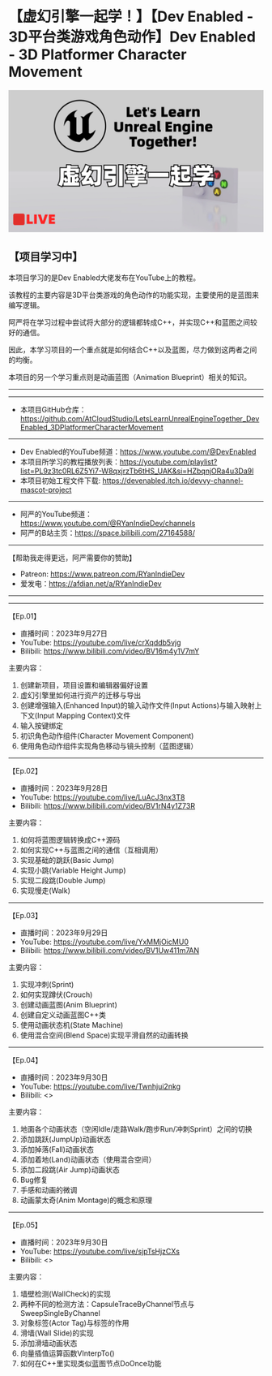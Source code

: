 # 【虚幻引擎一起学！】【Dev Enabled - 3D平台类游戏角色动作】Dev Enabled - 3D Platformer Character Movement

![""](Images/Cover.png)

## 【项目学习中】

本项目学习的是Dev Enabled大佬发布在YouTube上的教程。

该教程的主要内容是3D平台类游戏的角色动作的功能实现，主要使用的是蓝图来编写逻辑。

阿严将在学习过程中尝试将大部分的逻辑都转成C++，并实现C++和蓝图之间较好的通信。

因此，本学习项目的一个重点就是如何结合C++以及蓝图，尽力做到这两者之间的均衡。

本项目的另一个学习重点则是动画蓝图（Animation Blueprint）相关的知识。

---
---

- 本项目GitHub仓库：<https://github.com/AtCloudStudio/LetsLearnUnrealEngineTogether_DevEnabled_3DPlatformerCharacterMovement>

---

- Dev Enabled的YouTube频道：<https://www.youtube.com/@DevEnabled>
- 本项目所学习的教程播放列表：<https://youtube.com/playlist?list=PL9z3tc0RL6Z5Yi7-W8qxjrzTb6tHS_UAK&si=HZbqnjORa4u3Da9l>
- 本项目初始工程文件下载: <https://devenabled.itch.io/devvy-channel-mascot-project>

---

- 阿严的YouTube频道：<https://www.youtube.com/@RYanIndieDev/channels>
- 阿严的B站主页：<https://space.bilibili.com/27164588/>

---

【帮助我走得更远，阿严需要你的赞助】

- Patreon: <https://www.patreon.com/RYanIndieDev>
- 爱发电：<https://afdian.net/a/RYanIndieDev>

---
---

【Ep.01】

- 直播时间：2023年9月27日
- YouTube: <https://youtube.com/live/crXqddb5vjg>
- Bilibili: <https://www.bilibili.com/video/BV16m4y1V7mY>

主要内容：

1. 创建新项目，项目设置和编辑器偏好设置
2. 虚幻引擎里如何进行资产的迁移与导出
3. 创建增强输入(Enhanced Input)的输入动作文件(Input Actions)与输入映射上下文(Input Mapping Context)文件
4. 输入按键绑定
5. 初识角色动作组件(Character Movement Component)
6. 使用角色动作组件实现角色移动与镜头控制（蓝图逻辑）

---

【Ep.02】

- 直播时间：2023年9月28日
- YouTube: <https://youtube.com/live/LuAcJ3nx3T8>
- Bilibili: <https://www.bilibili.com/video/BV1rN4y1Z73R>

主要内容：

1. 如何将蓝图逻辑转换成C++源码
2. 如何实现C++与蓝图之间的通信（互相调用）
3. 实现基础的跳跃(Basic Jump)
4. 实现小跳(Variable Height Jump)
5. 实现二段跳(Double Jump)
6. 实现慢走(Walk)

---

【Ep.03】

- 直播时间：2023年9月29日
- YouTube: <https://youtube.com/live/YxMMjOicMU0>
- Bilibili: <https://www.bilibili.com/video/BV1Uw411m7AN>

主要内容：

1. 实现冲刺(Sprint)
2. 如何实现蹲伏(Crouch)
3. 创建动画蓝图(Anim Blueprint)
4. 创建自定义动画蓝图C++类
5. 使用动画状态机(State Machine)
6. 使用混合空间(Blend Space)实现平滑自然的动画转换

---

【Ep.04】

- 直播时间：2023年9月30日
- YouTube: <https://youtube.com/live/Twnhjui2nkg>
- Bilibili: <>

主要内容：

1. 地面各个动画状态（空闲Idle/走路Walk/跑步Run/冲刺Sprint）之间的切换
2. 添加跳跃(JumpUp)动画状态
3. 添加掉落(Fall)动画状态
4. 添加着地(Land)动画状态（使用混合空间）
5. 添加二段跳(Air Jump)动画状态
6. Bug修复
7. 手感和动画的微调
8. 动画蒙太奇(Anim Montage)的概念和原理

---

【Ep.05】

- 直播时间：2023年9月30日
- YouTube: <https://youtube.com/live/sjpTsHjzCXs>
- Bilibili: <>

主要内容：

1. 墙壁检测(WallCheck)的实现
2. 两种不同的检测方法：CapsuleTraceByChannel节点与SweepSingleByChannel
3. 对象标签(Actor Tag)与标签的作用
4. 滑墙(Wall Slide)的实现
5. 添加滑墙动画状态
6. 向量插值运算函数VInterpTo()
7. 如何在C++里实现类似蓝图节点DoOnce功能
